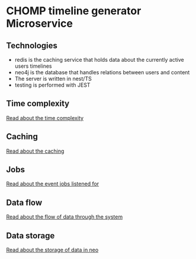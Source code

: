 # CHOMP timeline generator Microservice

## Technologies
- redis is the caching service that holds data about the currently active users timelines
- neo4j is the database that handles relations between users and content
- The server is written in nest/TS
- testing is performed with JEST

## Time complexity
[Read about the time complexity](https://github.com/im-xra-dev/chomp-timeline/tree/main/docs/time-complexity.md)

## Caching
[Read about the caching](https://github.com/im-xra-dev/chomp-timeline/tree/main/docs/caching.md)

## Jobs
[Read about the event jobs listened for](https://github.com/im-xra-dev/chomp-timeline/tree/main/docs/job-types.md)

## Data flow
[Read about the flow of data through the system](https://github.com/im-xra-dev/chomp-timeline/tree/main/docs/data-flow.md)

## Data storage
[Read about the storage of data in neo](https://github.com/im-xra-dev/chomp-timeline/tree/main/docs/neo.md)
